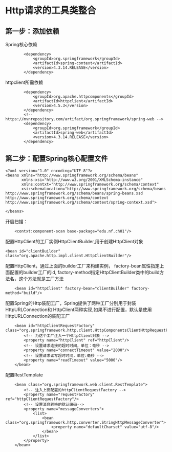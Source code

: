 # Http请求的工具类整合
## 第一步：添加依赖
Spring核心依赖
```
        <dependency>
            <groupId>org.springframework</groupId>
            <artifactId>spring-context</artifactId>
            <version>4.3.14.RELEASE</version>
        </dependency>
```
httpclient所需依赖
```
		<dependency>
			<groupId>org.apache.httpcomponents</groupId>
			<artifactId>httpclient</artifactId>
			<version>4.5.3</version>
		</dependency>
		<!-- https://mvnrepository.com/artifact/org.springframework/spring-web -->
		<dependency>
			<groupId>org.springframework</groupId>
			<artifactId>spring-web</artifactId>
			<version>4.3.14.RELEASE</version>
		</dependency>
```

## 第二步：配置Spring核心配置文件
```
<?xml version="1.0" encoding="UTF-8"?>
<beans xmlns="http://www.springframework.org/schema/beans"
       xmlns:xsi="http://www.w3.org/2001/XMLSchema-instance"
       xmlns:contxt="http://www.springframework.org/schema/context"
       xsi:schemaLocation="http://www.springframework.org/schema/beans http://www.springframework.org/schema/beans/spring-beans.xsd http://www.springframework.org/schema/context http://www.springframework.org/schema/context/spring-context.xsd">

</beans>
```
开启扫描：
```
    <contxt:component-scan base-package="edu.nf.ch01"/>
```
配置HttpClient的工厂实例HttpClientBuilder,用于创建HttpClient对象
```
<bean id="clientBuilder" class="org.apache.http.impl.client.HttpClientBuilder"/>
```
配置HttpClient，通过上面的builder工厂来构建实例，
        factory-bean属性指定上面配置的builder工厂的id,
        factory-method指定HttpClientBuilder类中的build方法名，这个方法就是工厂方法
```
    <bean id="httpClient" factory-bean="clientBuilder" factory-method="build"/>
```
配置Spring的Http装配工厂，Spring提供了两种工厂分别用于封装HttpURLConnection和
     HttpClient两种实现,如果不进行配置，默认是使用HttpURLConnection的装配工厂
```
    <bean id="httpClientRequestFactory" class="org.springframework.http.client.HttpComponentsClientHttpRequestFactory">
        <!-- 为这个工厂注入一个HttpClient对象 -->
        <property name="httpClient" ref="httpClient"/>
        <!-- 设置请求连接的超时时间，单位：毫秒 -->
        <property name="connectTimeout" value="2000"/>
        <!-- 设置请求读写超时时间，单位:毫秒 -->
        <property name="readTimeout" value="5000"/>
    </bean>
```
配置RestTemplate
```
    <bean class="org.springframework.web.client.RestTemplate">
        <!-- 注入上面配置的httpClientRequestFactory -->
        <property name="requestFactory" ref="httpClientRequestFactory"/>
        <!-- 设置消息转换的默认编码-->
        <property name="messageConverters">
            <list>
                <bean class="org.springframework.http.converter.StringHttpMessageConverter">
                    <property name="defaultCharset" value="utf-8"/>
                </bean>
            </list>
        </property>
    </bean>
```